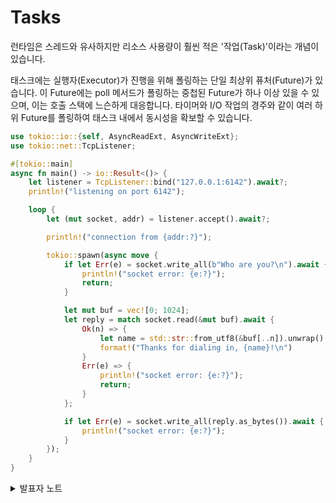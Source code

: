# Tasks

런타임은 스레드와 유사하지만 리소스 사용량이 훨씬 적은 '작업(Task)'이라는 개념이 있습니다.

태스크에는 실행자(Executor)가 진행을 위해 폴링하는 단일 최상위 퓨처(Future)가 있습니다. 이 Future에는 poll 메서드가 폴링하는 중첩된 Future가 하나 이상 있을 수 있으며, 이는 호출 스택에 느슨하게 대응합니다. 타이머와 I/O 작업의 경주와 같이 여러 하위 Future를 폴링하여 태스크 내에서 동시성을 확보할 수 있습니다.

```rust
use tokio::io::{self, AsyncReadExt, AsyncWriteExt};
use tokio::net::TcpListener;

#[tokio::main]
async fn main() -> io::Result<()> {
    let listener = TcpListener::bind("127.0.0.1:6142").await?;
    println!("listening on port 6142");

    loop {
        let (mut socket, addr) = listener.accept().await?;

        println!("connection from {addr:?}");

        tokio::spawn(async move {
            if let Err(e) = socket.write_all(b"Who are you?\n").await {
                println!("socket error: {e:?}");
                return;
            }

            let mut buf = vec![0; 1024];
            let reply = match socket.read(&mut buf).await {
                Ok(n) => {
                    let name = std::str::from_utf8(&buf[..n]).unwrap().trim();
                    format!("Thanks for dialing in, {name}!\n")
                }
                Err(e) => {
                    println!("socket error: {e:?}");
                    return;
                }
            };

            if let Err(e) = socket.write_all(reply.as_bytes()).await {
                println!("socket error: {e:?}");
            }
        });
    }
}
```

<details>

<summary>발표자 노트</summary>

이 예제를 준비된 src/main.rs에 복사하고 거기에서 실행하세요.

* 학생들에게 몇 개의 클라이언트가 연결된 예제 서버의 상태를 시각화해 보라고 합니다. 어떤 작업(Task)이 존재하나요? 그들의 미래(Future)는 무엇인가요?
* 비동기 블록을 본 것은 이번이 처음입니다. 클로저와 비슷하지만 인수를 받지 않습니다. 반환 값은 비동기 fn과 유사한 Future입니다.
* 비동기 블록을 함수로 리팩터링 하고, ? 를 사용해서 에러 처리를 개선하세요.

[tokio의 비동기 처리 튜토리얼](https://tokio.rs/tokio/tutorial)은 꽤 상세하게 Future / Task / Executor의 동작을 설명하고 있습니다.&#x20;

</details>

